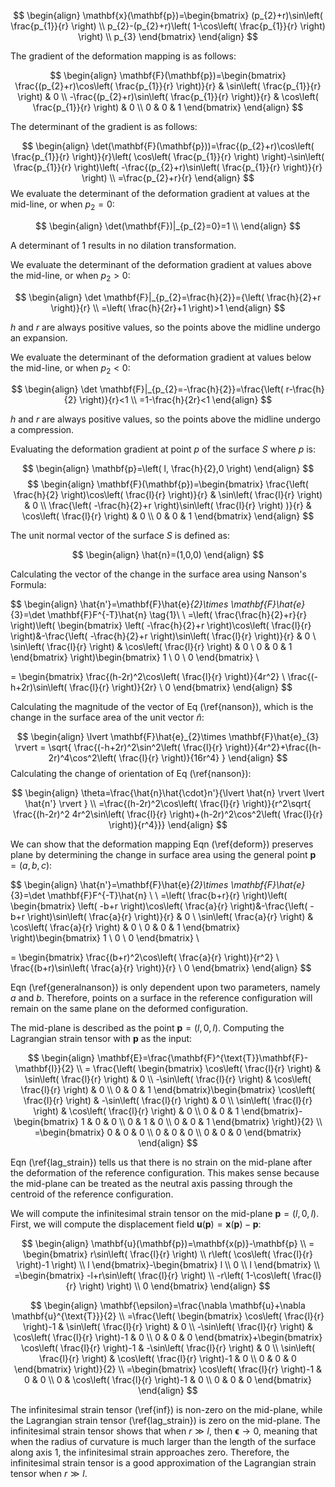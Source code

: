 
$$
\begin{align}
\mathbf{x}(\mathbf{p})=\begin{bmatrix}
(p_{2}+r)\sin\left( \frac{p_{1}}{r} \right) \\
p_{2}-(p_{2}+r)\left( 1-\cos\left( \frac{p_{1}}{r} \right) \right) \\
p_{3}
\end{bmatrix}
\end{align}
$$

The gradient of the deformation mapping is as follows:

$$
\begin{align}
\mathbf{F}(\mathbf{p})=\begin{bmatrix}
\frac{(p_{2}+r)\cos\left( \frac{p_{1}}{r} \right)}{r} & \sin\left( \frac{p_{1}}{r} \right) & 0 \\
-\frac{(p_{2}+r)\sin\left( \frac{p_{1}}{r} \right)}{r} & \cos\left( \frac{p_{1}}{r} \right) & 0 \\
0 & 0 & 1
\end{bmatrix}
\end{align}
$$

The determinant of the gradient is as follows:

$$
\begin{align}
\det(\mathbf{F}(\mathbf{p}))=\frac{(p_{2}+r)\cos\left( \frac{p_{1}}{r} \right)}{r}\left( \cos\left( \frac{p_{1}}{r} \right) \right)-\sin\left( \frac{p_{1}}{r} \right)\left( -\frac{(p_{2}+r)\sin\left( \frac{p_{1}}{r} \right)}{r} \right) \\
=\frac{p_{2}+r}{r}
\end{align}
$$
We evaluate the determinant of the deformation gradient at values at the mid-line, or when $p_{2}=0$:

$$
\begin{align}
\det(\mathbf{F})|_{p_{2}=0}=1 \\
\end{align}
$$

A determinant of $1$ results in no dilation transformation.



We evaluate the determinant of the deformation gradient at values above the mid-line, or when $p_{2}>0$:

$$
\begin{align}
\det \mathbf{F}|_{p_{2}=\frac{h}{2}}={\left( \frac{h}{2}+r \right)}{r} \\
=\left( \frac{h}{2r}+1 \right)>1
\end{align}
$$

$h$ and $r$ are always positive values, so the points above the midline undergo an expansion.

We evaluate the determinant of the deformation gradient at values below the mid-line, or when $p_{2}<0$:

$$
\begin{align}
\det \mathbf{F}|_{p_{2}=-\frac{h}{2}}=\frac{\left( r-\frac{h}{2} \right)}{r}<1 \\
=1-\frac{h}{2r}<1
\end{align}
$$

$h$ and $r$ are always positive values, so the points above the midline undergo a compression.

Evaluating the deformation gradient at point $p$ of the surface $S$ where $p$ is:

$$
\begin{align}
\mathbf{p}=\left( l, \frac{h}{2},0 \right)
\end{align}
$$
$$
\begin{align}
\mathbf{F}(\mathbf{p})=\begin{bmatrix}
\frac{\left( \frac{h}{2} \right)\cos\left( \frac{l}{r} \right)}{r} & \sin\left( \frac{l}{r} \right) & 0 \\
\frac{\left( -\frac{h}{2}+r \right)\sin\left( \frac{l}{r} \right) )}{r} & \cos\left( \frac{l}{r} \right) & 0 \\
0 & 0 & 1
\end{bmatrix}
\end{align}
$$

The unit normal vector of the surface $S$ is defined as:

$$
\begin{align}
\hat{n}=(1,0,0)
\end{align}
$$

Calculating the vector of the change in the surface area using Nanson's Formula:

$$
\begin{align}
\hat{n'}=\mathbf{F}\hat{e}_{2}\times \mathbf{F}\hat{e}_{3}=\det \mathbf{F}F^{-T}\hat{n} \tag{1}\\ \\
=\left( \frac{\frac{h}{2}+r}{r} \right)\left( \begin{bmatrix}
\left( -\frac{h}{2}+r \right)\cos\left( \frac{l}{r} \right)&-\frac{\left( -\frac{h}{2}+r \right)\sin\left( \frac{l}{r} \right)}{r} & 0 \\
\sin\left( \frac{l}{r} \right) & \cos\left( \frac{l}{r} \right) & 0 \\
0 & 0 & 1
\end{bmatrix} \right)\begin{bmatrix}
1 \\
0 \\
0
\end{bmatrix} \\

= \begin{bmatrix}
\frac{(h-2r)^2\cos\left( \frac{l}{r} \right)}{4r^2} \\
\frac{(-h+2r)\sin\left( \frac{l}{r} \right)}{2r} \\
0
\end{bmatrix}
\end{align}
$$

Calculating the magnitude of the vector of Eq (\ref{nanson}), which is the change in the surface area of the unit vector $\hat{n}$:

$$
\begin{align}
\lvert \mathbf{F}\hat{e}_{2}\times \mathbf{F}\hat{e}_{3} \rvert = \sqrt{ \frac{(-h+2r)^2\sin^2\left( \frac{l}{r} \right)}{4r^2}+\frac{(h-2r)^4\cos^2\left( \frac{l}{r} \right)}{16r^4} }
\end{align}
$$
Calculating the change of orientation of Eq (\ref{nanson}):

$$
\begin{align}
\theta=\frac{\hat{n}\hat{\cdot}n'}{\lvert \hat{n} \rvert \lvert \hat{n'} \rvert } \\
=\frac{(h-2r)^2\cos\left( \frac{l}{r} \right)}{r^2\sqrt{ \frac{(h-2r)^2 4r^2\sin\left( \frac{l}{r} \right)+(h-2r)^2\cos^2\left( \frac{l}{r} \right)}{r^4}}}
\end{align}
$$

We can show that the deformation mapping Eqn (\ref{deform}) preserves plane by determining the change in surface area using the general point $\mathbf{p}=(a,b,c)$:

$$
\begin{align}
\hat{n'}=\mathbf{F}\hat{e}_{2}\times \mathbf{F}\hat{e}_{3}=\det \mathbf{F}F^{-T}\hat{n} \\ \\
=\left( \frac{b+r}{r} \right)\left( \begin{bmatrix}
\left( -b+r \right)\cos\left( \frac{a}{r} \right)&-\frac{\left( -b+r \right)\sin\left( \frac{a}{r} \right)}{r} & 0 \\
\sin\left( \frac{a}{r} \right) & \cos\left( \frac{a}{r} \right) & 0 \\
0 & 0 & 1
\end{bmatrix} \right)\begin{bmatrix}
1 \\
0 \\
0
\end{bmatrix} \\

= \begin{bmatrix}
\frac{(b+r)^2\cos\left( \frac{a}{r} \right)}{r^2} \\
\frac{(b+r)\sin\left( \frac{a}{r} \right)}{r} \\
0
\end{bmatrix}
\end{align}
$$

Eqn (\ref{generalnanson}) is only dependent upon two parameters, namely $a$ and $b$. Therefore, points on a surface in the reference configuration will remain on the same plane on the deformed configuration.

The mid-plane is described as the point $\mathbf{p}=(l,0, l)$. Computing the Lagrangian strain tensor with $\mathbf{p}$ as the input:

$$
\begin{align}
\mathbf{E}=\frac{\mathbf{F}^{\text{T}}\mathbf{F}-\mathbf{I}}{2} \\
= \frac{\left( \begin{bmatrix}
\cos\left( \frac{l}{r} \right) & \sin\left( \frac{l}{r} \right) & 0 \\
-\sin\left( \frac{l}{r} \right) & \cos\left( \frac{l}{r} \right) & 0 \\
0 & 0 & 1
\end{bmatrix}\begin{bmatrix}
\cos\left( \frac{l}{r} \right) & -\sin\left( \frac{l}{r} \right) & 0 \\
\sin\left( \frac{l}{r} \right) & \cos\left( \frac{l}{r} \right) & 0 \\
0 & 0 & 1
\end{bmatrix}-\begin{bmatrix}
1 & 0 & 0 \\
0 & 1 & 0 \\
0 & 0 & 1
\end{bmatrix} \right)}{2} \\
=\begin{bmatrix}
0 & 0 & 0 \\
0 & 0 & 0 \\
0 & 0 & 0
\end{bmatrix}
\end{align}
$$

Eqn (\ref{lag_strain}) tells us that there is no strain on the mid-plane after the deformation of the reference configuration. This makes sense because the mid-plane can be treated as the neutral axis passing through the centroid of the reference configuration. 


We will compute the infinitesimal strain tensor on the mid-plane $\mathbf{p}=(l,0,l)$. First, we will compute the displacement field $\mathbf{u}(\mathbf{p})=\mathbf{x}(\mathbf{p})-\mathbf{p}$:

$$
\begin{align}
\mathbf{u}(\mathbf{p})=\mathbf{x(p)}-\mathbf{p} \\
= \begin{bmatrix}
r\sin\left( \frac{l}{r} \right) \\
r\left( \cos\left( \frac{l}{r} \right)-1 \right) \\
l
\end{bmatrix}-\begin{bmatrix}
l \\
0 \\
l
\end{bmatrix} \\
=\begin{bmatrix}
-l+r\sin\left( \frac{l}{r} \right) \\
-r\left( 1-\cos\left( \frac{l}{r} \right) \right) \\
0
\end{bmatrix}
\end{align}
$$


$$
\begin{align}
\mathbf{\epsilon}=\frac{\nabla \mathbf{u}+\nabla \mathbf{u}^{\text{T}}}{2} \\
=\frac{\left( \begin{bmatrix}
\cos\left( \frac{l}{r} \right)-1 & \sin\left( \frac{l}{r} \right) & 0 \\
-\sin\left( \frac{l}{r} \right) & \cos\left( \frac{l}{r} \right)-1 & 0 \\
0 & 0 & 0
\end{bmatrix}+\begin{bmatrix}
\cos\left( \frac{l}{r} \right)-1 & -\sin\left( \frac{l}{r} \right) & 0 \\
\sin\left( \frac{l}{r} \right) & \cos\left( \frac{l}{r} \right)-1 & 0 \\
0 & 0 & 0
\end{bmatrix} \right)}{2} \\
=\begin{bmatrix}
\cos\left( \frac{l}{r} \right)-1 & 0 & 0 \\
0 & \cos\left( \frac{l}{r} \right)-1 & 0 \\
0 & 0 & 0
\end{bmatrix}
\end{align}
$$

The infinitesimal strain tensor (\ref{inf}) is non-zero on the mid-plane, while the Lagrangian strain tensor (\ref{lag_strain}) is zero on the mid-plane. The infinitesimal strain tensor  shows that when $r\gg l$, then $\mathbf{\epsilon}\to 0$, meaning that when the radius of curvature is much larger than the length of the surface along axis $1$, the infinitesimal strain approaches zero. Therefore, the infinitesimal strain tensor is a good approximation of the Lagrangian strain tensor when $r\gg l$.